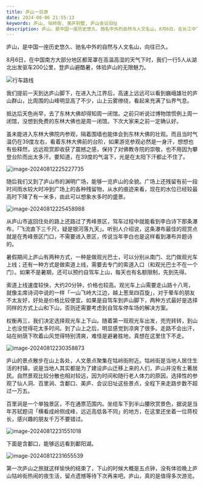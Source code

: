 ```yaml
---
title: 庐山一日游
date: 2024-08-06 21:55:13
keywords: 庐山, 牯岭街, 美庐别墅, 庐山会议旧址
description: 庐山，是中国一座历史悠久、驰名中外的自然与人文名山，8月6日，在长江中下游各省份最热的时候，我们上山体验庐山美景以避酷暑，名不虚传。
---
```


庐山，是中国一座历史悠久、驰名中外的自然与人文名山，向往已久。

8月6日，在中国南方大部分地区都笼罩在高温高湿的天气下时，我们一行5人从湖北出发驱车200公里，登庐山避酷暑，体验庐山的无限魅力。

![行车路线](20240806-one-day-in-lushan/image-20240812175652244.png)

我们提前一天到达庐山脚下，在进入九江界后，高速上远远可以看到巍峨雄壮的庐山群山，比周围的山峰明显高了不少，山上云雾缭绕，看起来充满了仙界气息。

抵达后天色尚早，去了东林大佛却得知周一闭馆。之前只听说过博物馆惯例上周一闭馆，没想到免费的东林大佛也是周一闭馆。下次大家来之前一定确认好。

虽未能进入东林大佛院内参观，隔着围墙也能体会到东林大佛的壮观。而且当时气温仍在39度左右，看着东林大佛前的台阶，如果游览参观必然是一身汗，想想也有些释然，远远观赏即收获了震撼之感，保持了对佛教寺院的崇敬，也不用因为攀登台阶而出太多汗。要知道，在39度的气温下，光是在太阳下汗都止不住了。

![image-20240812225227735](20240806-one-day-in-lushan/image-20240812225227735.png)

随后我们又到了庐山市的渊明广场，能够一览庐山的全貌。广场上还残留有前一段时间雨水较大时冲到广场上的各种残留物，从水的痕迹来看，现在的水位已经较最高时下降了有一米多，由此可以想象水多时的盛景。

![image-20240812225458988](20240806-one-day-in-lushan/image-20240812225458988.png)

从庐山市返回住处的路上还路过了秀峰景区，驾车过程中就能看到李白诗下那条瀑布，「飞流直下三千尺，疑是银河落九天」。听别人介绍说，这条瀑布最佳的观赏点就是在秀峰景区门口，不需要进入景区，传说当年李白也是这样看到瀑布并题诗的。

暑假期间上庐山有两种方式，一种是做观光巴士，可以分别从南门、北门做观光车上线；还有一种方式是做索道上线，需要去专门的索道入口（和观光巴士不在一个门）。如果不是暑期，还可以预约自驾车上山，每天也有名额限制，先到先得。

索道上线速度较快，大约20分钟，价格也较高。观光车上山需要走山路十八弯，就像主席诗词中说的一样「一山飞峙大江边，越上葱茏四百旋」，对于晕车的朋友不太友好，好处是价格比较便宜。如果是自驾车到庐山脚下，两种方式最好是选择同样的方式上山和下山，否则还需要考虑到自驾车停车场的解决方案。

权衡再三，我们决定选择观光车上下山。随着第一班观光车出发，兜兜转转，到山上也没觉得花太多时间。到了山上之后，明显感觉到凉爽了很多。走路不会出汗，站在树荫下吹着山风觉得特别清爽，难怪是避暑胜地，真想在这里住下不走。

![image-20240812230358873](20240806-one-day-in-lushan/image-20240812230358873.png)

庐山的景点散步在山上各处，人文景点聚集在牯岭街附近。牯岭街是当地人居住生活的村镇，说是当地人其实都是为了建设庐山迁移上来的人们，庐山并没有土著居民。自然景观比较分散也相对较远，因为时间和随行老人体力的原因，选择性的参观了仙人洞、百里涧、含鄱口、美庐、会议旧址这些景点，全程下来走路步数不超过一万五。

百里涧是一个单独景区，不在通票范围内。坐缆车下到半山腰欣赏景色，据说是当年苏轼题词「横看成岭侧成峰，远近高低各不同」的地方，在这里还坐着一位蒋校长，感兴趣的朋友千万不要错过。

![image-20240812231551018](20240806-one-day-in-lushan/image-20240812231551018.png)

下面是含鄱口，能够远远看到鄱阳湖。

![image-20240812231655539](20240806-one-day-in-lushan/image-20240812231655539.png)

第一次庐山之旅就这样愉快的结束了，下山的时候大概是五点钟，没有体验晚上庐山牯岭街热闹的夜生活，留点遗憾等待下次再来吧。庐山，真的是值得多次游览。